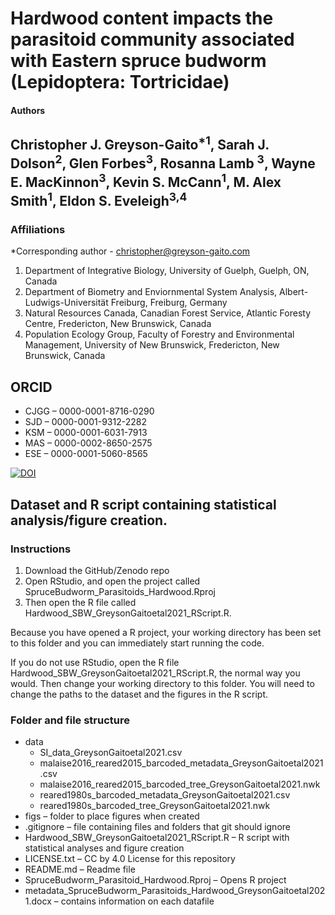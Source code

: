 Hardwood content impacts the parasitoid community associated with Eastern spruce budworm (Lepidoptera: Tortricidae)
=========

#### Authors
Christopher J. Greyson-Gaito<sup>*1</sup>, Sarah J. Dolson<sup>2</sup>, Glen Forbes<sup>3</sup>, Rosanna Lamb <sup>3</sup>, Wayne E. MacKinnon<sup>3</sup>, Kevin S. McCann<sup>1</sup>, M. Alex Smith<sup>1</sup>, Eldon S. Eveleigh<sup>3,4</sup>
----------

### Affiliations
*Corresponding author - christopher@greyson-gaito.com

1. Department of Integrative Biology, University of Guelph, Guelph, ON, Canada
2. Department of Biometry and Enviornmental System Analysis, Albert-Ludwigs-Universit&auml;t Freiburg, Freiburg, Germany
3. Natural Resources Canada, Canadian Forest Service, Atlantic Foresty Centre, Fredericton, New Brunswick, Canada
4. Population Ecology Group, Faculty of Forestry and Environmental Management, University of New Brunswick, Fredericton, New Brunswick, Canada

## ORCID
* CJGG &ndash; 0000-0001-8716-0290
* SJD &ndash; 0000-0001-9312-2282
* KSM &ndash; 0000-0001-6031-7913
* MAS &ndash; 0000-0002-8650-2575
* ESE &ndash; 0000-0001-5060-8565

[![DOI](https://zenodo.org/badge/DOI/10.5281/zenodo.4432484.svg)](https://doi.org/10.5281/zenodo.4432484)

## Dataset and  R script containing statistical analysis/figure creation.

### Instructions

1. Download the GitHub/Zenodo repo
2. Open RStudio, and open the project called SpruceBudworm_Parasitoids_Hardwood.Rproj
3. Then open the R file called Hardwood_SBW_GreysonGaitoetal2021_RScript.R.

Because you have opened a R project, your working directory has been set to this folder and you can immediately start running the code.

If you do not use RStudio, open the R file Hardwood_SBW_GreysonGaitoetal2021_RScript.R, the normal way you would.
Then change your working directory to this folder. You will need to change the paths to the dataset and the figures in the R script.

### Folder and file structure

* data
  * SI_data_GreysonGaitoetal2021.csv
  * malaise2016_reared2015_barcoded_metadata_GreysonGaitoetal2021.csv
  * malaise2016_reared2015_barcoded_tree_GreysonGaitoetal2021.nwk
  * reared1980s_barcoded_metadata_GreysonGaitoetal2021.csv
  * reared1980s_barcoded_tree_GreysonGaitoetal2021.nwk
* figs &ndash; folder to place figures when created 
* .gitignore &ndash; file containing files and folders that git should ignore
* Hardwood_SBW_GreysonGaitoetal2021_RScript.R &ndash; R script with statistical analyses and figure creation 
* LICENSE.txt &ndash; CC by 4.0 License for this repository 
* README.md &ndash; Readme file 
* SpruceBudworm_Parasitoid_Hardwood.Rproj &ndash; Opens R project 
* metadata_SpruceBudworm_Parasitoids_Hardwood_GreysonGaitoetal2021.docx &ndash; contains information on each datafile



